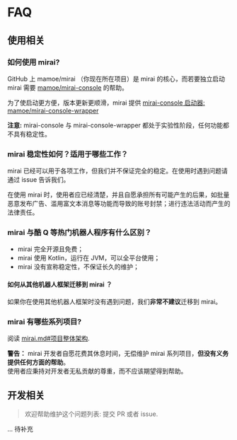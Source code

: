 # FAQ

## 使用相关

### 如何使用 mirai?
GitHub 上 mamoe/mirai （你现在所在项目）是 mirai 的核心，而若要独立启动 mirai 需要 [mamoe/mirai-console](https://github.com/mamoe/mirai-console) 的帮助。

为了使启动更方便，版本更新更顺滑，mirai 提供 [mirai-console 启动器: mamoe/mirai-console-wrapper](https://github.com/mamoe/mirai-console-wrapper)

**注意:** mirai-console 与 mirai-console-wrapper 都处于实验性阶段，任何功能都不具有稳定性。

### mirai 稳定性如何？适用于哪些工作？
mirai 已经可以用于各项工作，但我们并不保证完全的稳定。在使用时遇到问题请通过 issue 告诉我们。

在使用 mirai 时，使用者应已经清楚，并且自愿承担所有可能产生的后果，如批量恶意发布广告、滥用富文本消息等功能而导致的账号封禁；进行违法活动而产生的法律责任。

### mirai 与酷 Q 等热门机器人程序有什么区别？
- mirai 完全开源且免费；
- mirai 使用 Kotlin，运行在 JVM，可以全平台使用；
- mirai 没有宣称稳定性，不保证长久的维护；

#### 如何从其他机器人框架迁移到 mirai ？
如果你在使用其他机器人框架时没有遇到问题，我们**非常不建议**迁移到 mirai。

### mirai 有哪些系列项目?
阅读 [mirai.md#项目整体架构](https://github.com/mamoe/mirai/blob/master/docs/mirai.md#%E9%A1%B9%E7%9B%AE%E6%95%B4%E4%BD%93%E6%9E%B6%E6%9E%84).

**警告：** mirai 开发者自愿花费其休息时间，无偿维护 mirai 系列项目，**但没有义务提供任何方面的帮助**。  
使用者应秉持对开发者无私贡献的尊重，而不应该期望得到帮助。

## 开发相关

> 欢迎帮助维护这个问题列表: 提交 PR 或者 issue.

... 待补充